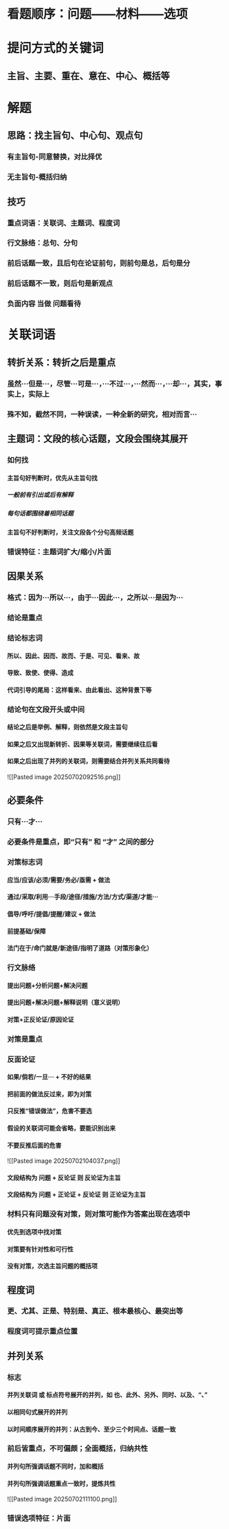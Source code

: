 # 看题顺序：问题——材料——选项
# 提问方式的关键词
## 主旨、主要、重在、意在、中心、概括等
# 解题
## 思路：找主旨句、中心句、观点句
### 有主旨句-同意替换，对比择优
### 无主旨句-概括归纳
## 技巧
### 重点词语：关联词、主题词、程度词
### 行文脉络：总句、分句
### 前后话题一致，且后句在论证前句，则前句是总，后句是分
### 前后话题不一致，则后句是新观点
### 负面内容 当做 问题看待
# 关联词语
## 转折关系：转折之后是重点
### 虽然···但是···，尽管···可是···，···不过···，···然而···，···却···，其实，事实上，实际上
### 殊不知，截然不同，一种误读，一种全新的研究，相对而言···

## 主题词：文段的核心话题，文段会围绕其展开
### 如何找
#### 主旨句好判断时，优先从主旨句找
##### 一般前有引出或后有解释
##### 每句话都围绕着相同话题
#### 主旨句不好判断时，关注文段各个分句高频话题
### 错误特征：主题词扩大/缩小/片面
## 因果关系
### 格式：因为···所以···，由于···因此···，之所以···是因为···
### 结论是重点
### 结论标志词
#### 所以、因此、因而、故而、于是、可见、看来、故
#### 导致、致使、使得、造成
#### 代词引导的尾局：这样看来、由此看出、这种背景下等
### 结论句在文段开头或中间
#### 结论之后是举例、解释，则依然是文段主旨句
#### 如果之后又出现新转折、因果等关联词，需要继续往后看
#### 如果之后出现了并列的关联词，则需要结合并列关系共同看待
![[Pasted image 20250702092516.png]]
## 必要条件
### 只有···才···
### 必要条件是重点，即“只有” 和 “才” 之间的部分
### 对策标志词
#### 应当/应该/必须/需要/务必/亟需 + 做法
#### 通过/采取/利用···手段/途径/措施/方法/方式/渠道/才能···
#### 倡导/呼吁/提倡/提醒/建议 + 做法
#### 前提基础/保障
#### 法门在于/命门就是/新途径/指明了道路（对策形象化）
### 行文脉络
#### 提出问题+分析问题+解决问题
#### 提出问题+解决问题+解释说明（意义说明）
#### 对策+正反论证/原因论证
### 对策是重点
### 反面论证
#### 如果/倘若/一旦··· + 不好的结果
#### 把前面的做法反过来，即为对策
#### 只反推“错误做法”，危害不要选
#### 假设的关联词可能会省略，要能识别出来
#### 不要反推后面的危害
![[Pasted image 20250702104037.png]]
#### 文段结构为 问题 + 反论证 则 反论证为主旨
#### 文段结构为 问题 + 正论证 + 反论证 则 正论证为主旨
### 材料只有问题没有对策，则对策可能作为答案出现在选项中
#### 优先到选项中找对策
#### 对策要有针对性和可行性
#### 没有对策，次选主旨问题的概括项
## 程度词
### 更、尤其、正是、特别是、真正、根本最核心、最突出等
### 程度词可提示重点位置
## 并列关系
### 标志
#### 并列关联词 或 标点符号展开的并列，如 也、此外、另外、同时、以及、“、”
#### 以相同句式展开的并列
#### 以时间顺序展开的并列：从古到今、至少三个时间点、话题一致
### 前后皆重点，不可偏颇；全面概括，归纳共性
#### 并列句所强调话题不同时，加和概括
#### 并列句所强调话题重点一致时，提炼共性
![[Pasted image 20250702111100.png]]
### 错误选项特征：片面